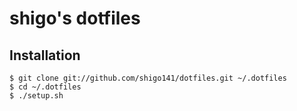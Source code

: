 shigo's dotfiles
=================

## Installation

```
$ git clone git://github.com/shigo141/dotfiles.git ~/.dotfiles
$ cd ~/.dotfiles
$ ./setup.sh
```
